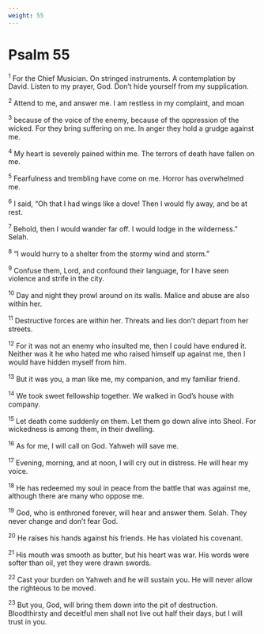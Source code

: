```yaml
---
weight: 55
---
```


# Psalm 55

<sup>1</sup> For the Chief Musician. On stringed instruments. A contemplation by David. Listen to my prayer, God. Don’t hide yourself from my supplication. 

<sup>2</sup> Attend to me, and answer me. I am restless in my complaint, and moan 

<sup>3</sup> because of the voice of the enemy, because of the oppression of the wicked. For they bring suffering on me. In anger they hold a grudge against me. 

<sup>4</sup> My heart is severely pained within me. The terrors of death have fallen on me. 

<sup>5</sup> Fearfulness and trembling have come on me. Horror has overwhelmed me. 

<sup>6</sup> I said, “Oh that I had wings like a dove! Then I would fly away, and be at rest. 

<sup>7</sup> Behold, then I would wander far off. I would lodge in the wilderness.” Selah. 

<sup>8</sup> “I would hurry to a shelter from the stormy wind and storm.” 

<sup>9</sup> Confuse them, Lord, and confound their language, for I have seen violence and strife in the city. 

<sup>10</sup> Day and night they prowl around on its walls. Malice and abuse are also within her. 

<sup>11</sup> Destructive forces are within her. Threats and lies don’t depart from her streets. 

<sup>12</sup> For it was not an enemy who insulted me, then I could have endured it. Neither was it he who hated me who raised himself up against me, then I would have hidden myself from him. 

<sup>13</sup> But it was you, a man like me, my companion, and my familiar friend. 

<sup>14</sup> We took sweet fellowship together. We walked in God’s house with company. 

<sup>15</sup> Let death come suddenly on them. Let them go down alive into Sheol. For wickedness is among them, in their dwelling. 

<sup>16</sup> As for me, I will call on God. Yahweh will save me. 

<sup>17</sup> Evening, morning, and at noon, I will cry out in distress. He will hear my voice. 

<sup>18</sup> He has redeemed my soul in peace from the battle that was against me, although there are many who oppose me. 

<sup>19</sup> God, who is enthroned forever, will hear and answer them. Selah. They never change and don’t fear God. 

<sup>20</sup> He raises his hands against his friends. He has violated his covenant. 

<sup>21</sup> His mouth was smooth as butter, but his heart was war. His words were softer than oil, yet they were drawn swords. 

<sup>22</sup> Cast your burden on Yahweh and he will sustain you. He will never allow the righteous to be moved. 

<sup>23</sup> But you, God, will bring them down into the pit of destruction. Bloodthirsty and deceitful men shall not live out half their days, but I will trust in you. 


